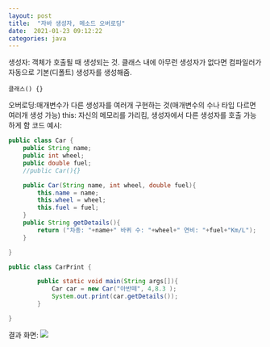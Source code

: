 ```yaml
---
layout: post
title:  "자바 생성자, 메소드 오버로딩"
date:  2021-01-23 09:12:22
categories: java
---
```


생성자: 객체가 호출될 때 생성되는 것. 클래스 내에 아무런 생성자가 없다면 컴파일러가 자동으로 기본(디폴트) 생성자를 생성해줌.
~~~
클래스() {}
~~~
오버로딩:매개변수가 다른 생성자를 여러개 구현하는 것(매개변수의 수나 타입 다르면 여러개 생성 가능)
this: 자신의 메모리를 가리킴, 생성자에서 다른 생성자를 호출 가능하게 함
코드 예시:
~~~java
public class Car {
    public String name;
    public int wheel;
    public double fuel;
    //public Car(){}

    public Car(String name, int wheel, double fuel){
        this.name = name;
        this.wheel = wheel;
        this.fuel = fuel;
    }
    public String getDetails(){
        return ("차종: "+name+" 바퀴 수: "+wheel+" 연비: "+fuel+"Km/L");
    }

}
~~~

~~~java
public class CarPrint {

        public static void main(String args[]){
            Car car = new Car("아반떼", 4,8.3 );
            System.out.print(car.getDetails());
        }

}
~~~

결과 화면:
<img src="https://cndiqor0512.github.io/img/오버로딩결과.PNG">